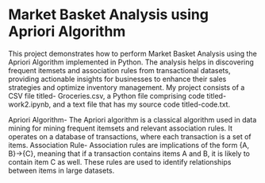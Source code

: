 # Market Basket Analysis using Apriori Algorithm
This project demonstrates how to perform Market Basket Analysis using the Apriori Algorithm implemented in Python. 
The analysis helps in discovering frequent itemsets and association rules from transactional datasets, 
providing actionable insights for businesses to enhance their sales strategies and optimize inventory management.
My project consists of a CSV file titled- Groceries.csv, a Python file comprising code titled- work2.ipynb, and a text file that has my source code titled-code.txt.

Apriori Algorithm-
The Apriori algorithm is a classical algorithm used in data mining for mining frequent itemsets and relevant association rules. It operates on a database of transactions, where each transaction is a set of items.
Association Rule-
Association rules are implications of the form {A, B}→{C}, meaning that if a transaction contains items A and B, it is likely to contain item C as well. These rules are used to identify relationships between items in large datasets.
